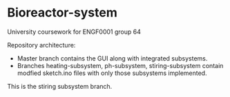 # Bioreactor-system
University coursework for ENGF0001 group 64

Repository architecture:
- Master branch contains the GUI along with integrated subsystems.
- Branches heating-subsystem, ph-subsystem, stiring-subsystem contain modfied sketch.ino files with only those subsystems implemented.

This is the stiring subsystem branch.
